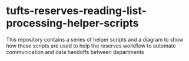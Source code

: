 # tufts-reserves-reading-list-processing-helper-scripts
This repository contains a series of helper scripts and a diagram to show how these scripts are used to help the reserves workflow to automate communication and data handoffs between departments
